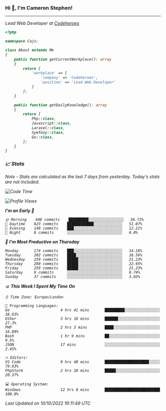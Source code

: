 ### Hi 👋, I'm Cameron Stephen!
<hr>
<p><em>Lead Web Developer at <a href="https://codeheroes.co.uk">Codeheroes</a></p>


```php
<?php

namespace Cajs;

class About extends Me
{
    public function getCurrentWorkplace(): array
    {
        return [
            'workplace' => [
                'company' => 'Codeheroes',
                'position' => 'Lead Web Developer'
            ]
        ];
    }

    public function getDailyKnowledge(): array
    {
        return [
            Php::class,
            Javascript::class,
            Laravel::class,
            Symfony::class,
            Go::class,
        ];
    }
}
```

### 📈 Stats
<p><em>Note - Stats are calculated as the last 7 days from yesterday. Today's stats are not included.</em></p>


<!--START_SECTION:waka-->
![Code Time](http://img.shields.io/badge/Code%20Time-3%2C152%20hrs%2012%20mins-blue)

![Profile Views](http://img.shields.io/badge/Profile%20Views-0-blue)

**I'm an Early 🐤** 

```text
🌞 Morning    448 commits    █████████░░░░░░░░░░░░░░░░   36.72% 
🌆 Daytime    623 commits    ████████████░░░░░░░░░░░░░   51.07% 
🌃 Evening    149 commits    ███░░░░░░░░░░░░░░░░░░░░░░   12.21% 
🌙 Night      0 commits      ░░░░░░░░░░░░░░░░░░░░░░░░░   0.0%

```
📅 **I'm Most Productive on Thursday** 

```text
Monday       174 commits    ███░░░░░░░░░░░░░░░░░░░░░░   14.26% 
Tuesday      202 commits    ████░░░░░░░░░░░░░░░░░░░░░   16.56% 
Wednesday    259 commits    █████░░░░░░░░░░░░░░░░░░░░   21.23% 
Thursday     280 commits    █████░░░░░░░░░░░░░░░░░░░░   22.95% 
Friday       259 commits    █████░░░░░░░░░░░░░░░░░░░░   21.23% 
Saturday     9 commits      ░░░░░░░░░░░░░░░░░░░░░░░░░   0.74% 
Sunday       37 commits     ░░░░░░░░░░░░░░░░░░░░░░░░░   3.03%

```


📊 **This Week I Spent My Time On** 

```text
⌚︎ Time Zone: Europe/London

💬 Programming Languages: 
Go                       4 hrs 41 mins       █████████░░░░░░░░░░░░░░░░   38.63% 
Other                    3 hrs 18 mins       ██████░░░░░░░░░░░░░░░░░░░   27.3% 
PHP                      2 hrs 3 mins        ████░░░░░░░░░░░░░░░░░░░░░   16.89% 
Bash                     1 hr 9 mins         ██░░░░░░░░░░░░░░░░░░░░░░░   9.5% 
JSON                     17 mins             ░░░░░░░░░░░░░░░░░░░░░░░░░   2.45%

🔥 Editors: 
VS Code                  9 hrs 40 mins       ████████████████████░░░░░   79.63% 
PhpStorm                 2 hrs 28 mins       █████░░░░░░░░░░░░░░░░░░░░   20.37%

💻 Operating System: 
Windows                  12 hrs 8 mins       █████████████████████████   100.0%

```


 Last Updated on 10/10/2022 19:11:49 UTC
<!--END_SECTION:waka-->
